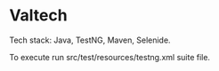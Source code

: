 # Valtech

Tech stack: Java, TestNG, Maven, Selenide. 

To execute run src/test/resources/testng.xml suite file.

